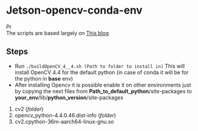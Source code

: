 # Jetson-opencv-conda-env
Pr	
The scripts are based largely on [This blog](https://spyjetson.blogspot.com/2020/08/jetson-xavier-nx-opencv-44.html)

## Steps

- Run ```./buildOpenCV_4__4.sh (Path to folder to install in)```
This will install OpenCV 4.4 for the default python (in case of conda it will be for the python in **base** env)
- After installing Opencv it is possible enable it on other environments just by copying the next files from **Path_to_default_python**/site-packages to **your_env**/lib/**python_version**/site-packages
1. cv2 (*folder*)
2. opencv_python-4.4.0.46.dist-info (*folder*)
3. cv2.cpython-36m-aarch64-linux-gnu.so

